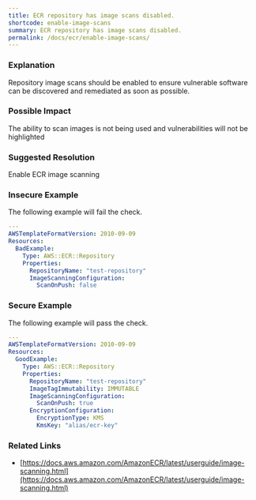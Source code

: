 ```yaml
---
title: ECR repository has image scans disabled.
shortcode: enable-image-scans
summary: ECR repository has image scans disabled. 
permalink: /docs/ecr/enable-image-scans/
---
```


### Explanation

Repository image scans should be enabled to ensure vulnerable software can be discovered and remediated as soon as possible.

### Possible Impact
The ability to scan images is not being used and vulnerabilities will not be highlighted

### Suggested Resolution
Enable ECR image scanning


### Insecure Example

The following example will fail the  check.

```yaml
---
AWSTemplateFormatVersion: 2010-09-09
Resources:
  BadExample:
    Type: AWS::ECR::Repository
    Properties:
      RepositoryName: "test-repository"
      ImageScanningConfiguration:
        ScanOnPush: false

```



### Secure Example

The following example will pass the  check.

```yaml
---
AWSTemplateFormatVersion: 2010-09-09
Resources:
  GoodExample:
    Type: AWS::ECR::Repository
    Properties:
      RepositoryName: "test-repository"
      ImageTagImmutability: IMMUTABLE
      ImageScanningConfiguration:
        ScanOnPush: true
      EncryptionConfiguration:
        EncryptionType: KMS
        KmsKey: "alias/ecr-key"

```




### Related Links


- [https://docs.aws.amazon.com/AmazonECR/latest/userguide/image-scanning.html](https://docs.aws.amazon.com/AmazonECR/latest/userguide/image-scanning.html)


